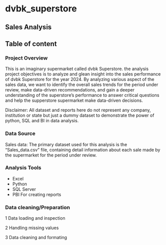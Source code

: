 # dvbk_superstore
## Sales Analysis
## Table of content

### Project Overview

This is an imaginary supermarket called dvbk Superstore. the analysis project objectives is to analyze and glean insight into the sales performance of dvbk Superstore for the year 2024. By analyzing various aspect of the sales data, we want to identify the overall sales trends for the period under review, make data-driven recommendations, and gain a deeper understanding of the superstore’s performance to answer critical questions and help the supperstore supermarket make data-driven decisions.

Disclaimer: All dataset and reports here do not represent any company, institution or state but just a dummy dataset to demonstrate the power of python, SQL and BI in data analysis.

### Data Source

Sales data: The primary dataset used for this analysis is the “Sales_data.csv” file, containing detail information about each sale made by the supermarket for the period under review.

### Analysis Tools

  - Excel
  - Python
  - SQL Server
  - PBI For creating reports

### Data cleaning/Preparation
  1 Data loading and inspection
  
  2 Handling missing values
  
  3 Data cleaning and formating
